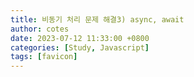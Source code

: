 ```yaml
---
title: 비동기 처리 문제 해결3) async, await
author: cotes
date: 2023-07-12 11:33:00 +0800
categories: [Study, Javascript]
tags: [favicon]
---
```

